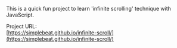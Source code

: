 This is a quick fun project to learn 'infinite scrolling' technique with JavaScript.

Project URL:  
[https://simplebeat.github.io/infinite-scroll/](https://simplebeat.github.io/infinite-scroll/)